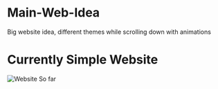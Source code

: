 # Main-Web-Idea
Big website idea, different themes while scrolling down with animations
# Currently Simple Website

![Website So far](Website.jpg)

